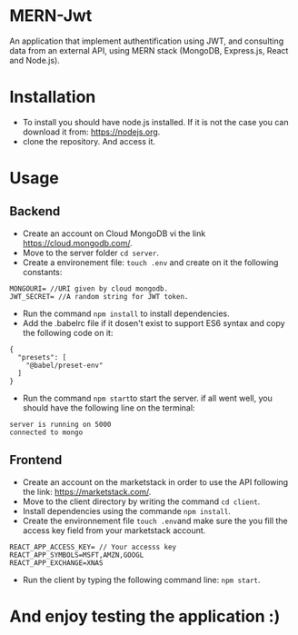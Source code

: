 # MERN-Jwt
An application that implement authentification using JWT, and consulting data from an external API, using MERN stack (MongoDB, Express.js, React and Node.js).

# Installation
- To install you should have node.js installed. If it is not the case you can download it from: https://nodejs.org.
- clone the repository. And access it.

# Usage

## Backend

- Create an account on Cloud MongoDB vi the link https://cloud.mongodb.com/.
- Move to the server folder `cd server`.
- Create a environement file: `touch .env` and create on it the following constants:
```
MONGOURI= //URI given by cloud mongodb.
JWT_SECRET= //A random string for JWT token.
```
- Run the command `npm install` to install dependencies.
- Add the .babelrc file if it dosen't exist to support ES6 syntax and copy the following code on it:
```
{
  "presets": [
    "@babel/preset-env"
  ]
}
```
- Run the command `npm start`to start the server. if all went well, you should have the following line on the terminal:
```
server is running on 5000
connected to mongo
```

## Frontend

- Create an account on the marketstack in order to use the API following the link: https://marketstack.com/.
- Move to the client directory by writing the command `cd client`.
- Install dependencies using the commande `npm install`.
- Create the environnement file `touch .env`and make sure the you fill the access key field from your marketstack account.
```
REACT_APP_ACCESS_KEY= // Your accesss key
REACT_APP_SYMBOLS=MSFT,AMZN,GOOGL
REACT_APP_EXCHANGE=XNAS
````
- Run the client by typing the following command line: `npm start`.

# And enjoy testing the application :)
